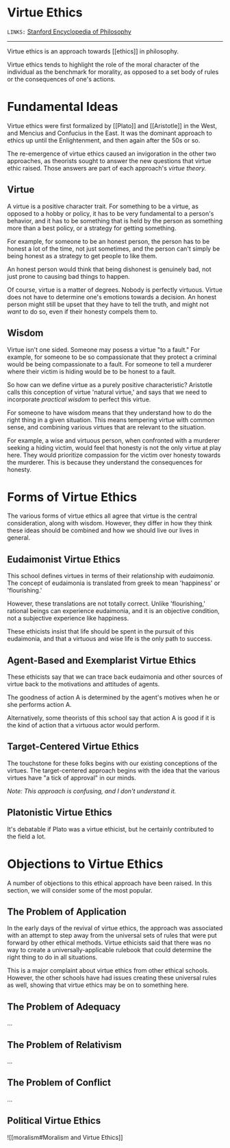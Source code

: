 # Virtue Ethics
`LINKS:` [Stanford Encyclopedia of Philosophy](https://plato.stanford.edu/entries/ethics-virtue/)

---
Virtue ethics is an approach towards [[ethics]] in philosophy. 

Virtue ethics tends to highlight the role of the moral character of the individual as the benchmark for morality, as opposed to a set body of rules or the consequences of one's actions.

# Fundamental Ideas
Virtue ethics were first formalized by [[Plato]] and [[Aristotle]] in the West, and Mencius and Confucius in the East. It was the dominant approach to ethics up until the Enlightenment, and then again after the 50s or so. 

The re-emergence of virtue ethics caused an invigoration in the other two approaches, as theorists sought to answer the new questions that virtue ethic raised. Those answers are part of each approach's *virtue theory.* 

## Virtue
A virtue is a positive character trait. For something to be a virtue, as opposed to a hobby or policy, it has to be very fundamental to a person's behavior, and it has to be something that is held by the person as something more than a best policy, or a strategy for getting something.

For example, for someone to be an honest person, the person has to be honest a lot of the time, not just sometimes, and the person can't simply be being honest as a strategy to get people to like them. 

An honest person would think that being dishonest is genuinely bad, not just prone to causing bad things to happen. 

Of course, virtue is a matter of degrees. Nobody is perfectly virtuous. Virtue does not have to determine one's emotions towards a decision. An honest person might still be upset that they have to tell the truth, and might not *want* to do so, even if their honesty compels them to. 

## Wisdom
Virtue isn't one sided. Someone may posess a virtue "to a fault." For example, for someone to be so compassionate that they protect a criminal would be being compassionate to a fault. For someone to tell a murderer where their victim is hiding would be to be honest to a fault. 

So how can we define virtue as a purely positive characteristic? Aristotle calls this conception of virtue 'natural virtue,' and says that we need to incorporate *practical wisdom* to perfect this virtue. 

For someone to have wisdom means that they understand how to do the right thing in a given situation. This means tempering virtue with common sense, and combining various virtues that are relevant to the situation.

For example, a wise and virtuous person, when confronted with a murderer seeking a hiding victim, would feel that honesty is not the only virtue at play here. They would prioritize compassion for the victim over honesty towards the murderer. This is because they understand the consequences for honesty. 

# Forms of Virtue Ethics
The various forms of virtue ethics all agree that virtue is the central consideration, along with wisdom. However, they differ in how they think these ideas should be combined and how we should live our lives in general. 

## Eudaimonist Virtue Ethics
This school defines virtues in terms of their relationship with *eudaimonia.* The concept of eudaimonia is translated from greek to mean 'happiness' or 'flourishing.' 

However, these translations are not totally correct. Unlike 'flourishing,' rational beings can experience eudaimonia, and it is an objective condition, not a subjective experience like happiness. 

These ethicists insist that life should be spent in the pursuit of this eudaimonia, and that a virtuous and wise life is the only path to success. 

## Agent-Based and Exemplarist Virtue Ethics
These ethicists say that we can trace back eudaimonia and other sources of virtue back to the motivations and attitudes of agents.

The goodness of action A is determined by the agent's motives when he or she performs action A. 

Alternatively, some theorists of this school say that action A is good if it is the kind of action that a virtuous actor would perform.

## Target-Centered Virtue Ethics
The touchstone for these folks begins with our existing conceptions of the virtues. The target-centered approach begins with the idea that the various virtues have "a tick of approval" in our minds.

*Note: This approach is confusing, and I don't understand it.*

## Platonistic Virtue Ethics
It's debatable if Plato was a virtue ethicist, but he certainly contributed to the field a lot. 

# Objections to Virtue Ethics
A number of objections to this ethical approach have been raised. In this section, we will consider some of the most popular.

## The Problem of Application
In the early days of the revival of virtue ethics, the approach was associated with an attempt to step away from the universal sets of rules that were put forward by other ethical methods. Virtue ethicists said that there was no way to create a universally-applicable rulebook that could determine the right thing to do in all situations. 

This is a major complaint about virtue ethics from other ethical schools. However, the other schools have had issues creating these universal rules as well, showing that virtue ethics may be on to something here. 

## The Problem of Adequacy
...
## The Problem of Relativism
...
## The Problem of Conflict
...

## Political Virtue Ethics
![[moralism#Moralism and Virtue Ethics]]